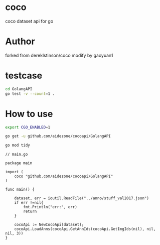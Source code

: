 # coco
coco dataset api for go

# Author
forked from dereklstinson/coco
modify by gaoyuan1

# testcase
```bash
cd GolangAPI
go test -v --count=1 .
```

# How to use
```bash
export CGO_ENABLED=1

go get -u github.com/aidezone/cocoapi/GolangAPI

go mod tidy

```

```golang
// main.go

package main

import (
    coco "github.com/aidezone/cocoapi/GolangAPI"
)

func main() {
    
    dataset, err = ioutil.ReadFile("../anno/stuff_val2017.json")
    if err !=nil{
        fmt.Println("err:", err)
        return
    }

    cocoApi := NewCocoApi(dataset);
    cocoApi.LoadAnns(cocoApi.GetAnnIds(cocoApi.GetImgIds(nil), nil, nil, 3))
}

```